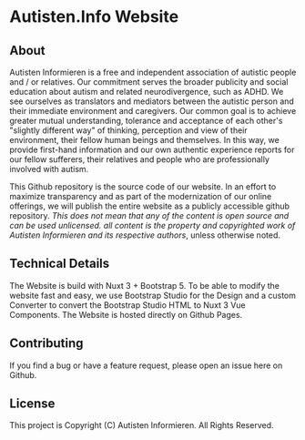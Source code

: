 # Autisten.Info Website
## About
Autisten Informieren is a free and independent association of autistic people and / or relatives.
Our commitment serves the broader publicity and social education about autism and related neurodivergence, such as ADHD. We see ourselves as translators and mediators between the autistic person and their immediate environment and caregivers.
Our common goal is to achieve greater mutual understanding, tolerance and acceptance of each other's "slightly different way" of thinking, perception and view of their environment, their fellow human beings and themselves.
In this way, we provide first-hand information and our own authentic experience reports for our fellow sufferers, their relatives and people who are professionally involved with autism. 

This Github repository is the source code of our website. In an effort to maximize transparency and as part of the modernization of our online offerings, we will publish the entire website as a publicly accessible github repository. *This does not mean that any of the content is open source and can be used unlicensed. all content is the property and copyrighted work of Autisten Informieren and its respective authors*, unless otherwise noted.

## Technical Details
The Website is build with Nuxt 3 + Bootstrap 5. To be able to modify the website fast and easy, we use Bootstrap Studio for the Design and a custom Converter to convert the Bootstrap Studio HTML to Nuxt 3 Vue Components. The Website is hosted directly on Github Pages.

## Contributing
If you find a bug or have a feature request, please open an issue here on Github.

## License
This project is Copyright (C) Autisten Informieren. All Rights Reserved. 